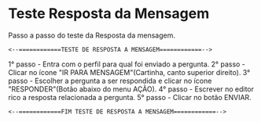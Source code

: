 Teste Resposta da Mensagem
==========================

Passo a passo do teste da Resposta da mensagem.

    <--============TESTE DE RESPOSTA A MENSAGEM============-->


1° passo - Entra com o perfil para qual foi enviado a pergunta.
2° passo - Clicar no &iacute;cone "IR PARA MENSAGEM"(Cartinha, canto superior direito).
3° passo - Escolher a pergunta a ser respondida e clicar no &iacute;cone "RESPONDER"(Botão abaixo do menu AÇÃO).
4° passo - Escrever no editor rico a resposta relacionada a pergunta.
5° passo - Clicar no botão ENVIAR.


    <--============FIM TESTE DE RESPOSTA A MENSAGEM============-->
